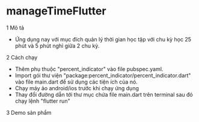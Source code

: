# manageTimeFlutter

1 Mô tả 
- Ứng dụng nay với mục đích quản lý thời gian học tập với chu kỳ học 25 phút và 5 phút nghỉ giữa 2 chu kỳ.

2 Cách chạy 
- Thêm phụ thuộc "percent_indicator" vào file pubspec.yaml.
- Import gói thư viện "package:percent_indicator/percent_indicator.dart" vào file main.dart để sử dụng các tiện ích của nó.
- Chạy máy ảo android/ios trước khi chạy ứng dụng 
- Thay đổi đường dẫn tới thư mục chứa file main.dart trên terminal sau đó chạy lệnh "flutter run"

3 Demo sản phẩm
